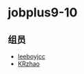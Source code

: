 # jobplus9-10



## 组员
* [leeboyjcc](https://github.com/leeboyjcc)
* [KRzhao](https://github.com/Nuonzhao)
